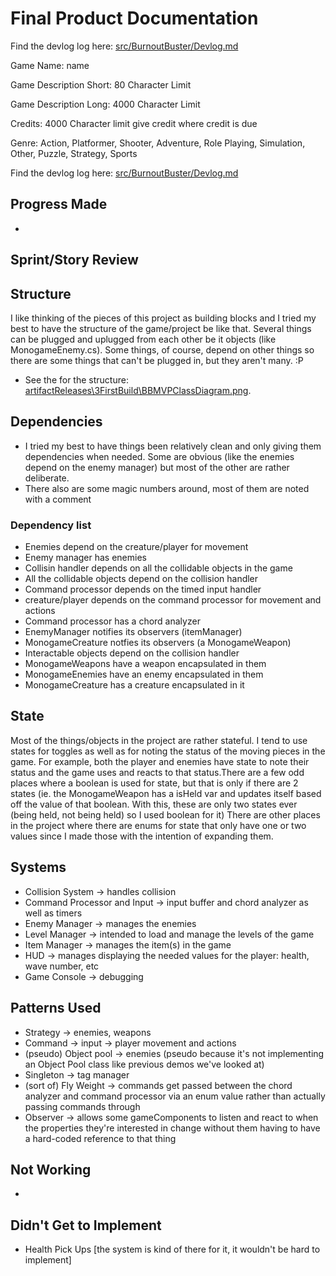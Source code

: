 # Final Product Documentation
  
Find the devlog log here: [src/BurnoutBuster/Devlog.md](https://github.com/IAMColumbia/gp2portfoliogame-CiarennHollis/blob/master/src/BurnoutBuster/Devlog.md)
  

Game Name: name

Game Description Short: 80 Character Limit

Game Description Long: 4000 Character Limit

Credits: 4000 Character limit give credit where credit is due

Genre: Action, Platformer, Shooter, Adventure, Role Playing, Simulation, Other, Puzzle, Strategy, Sports
  
Find the devlog log here: [src/BurnoutBuster/Devlog.md](https://github.com/IAMColumbia/gp2portfoliogame-CiarennHollis/blob/master/src/BurnoutBuster/Devlog.md)
  
## Progress Made
 * 
  
## Sprint/Story Review

  
## Structure
I like thinking of the pieces of this project as building blocks and I tried my best to have the structure of the game/project be like that. Several things can be plugged and uplugged from each other be it objects (like MonogameEnemy.cs). Some things, of course, depend on other things so there are some things that can't be plugged in, but they aren't many. :P
 * See the for the structure: [artifactReleases\3FirstBuild\BBMVPClassDiagram.png](https://github.com/IAMColumbia/gp2portfoliogame-CiarennHollis/blob/MVP/artifactReleases/3FirstBuild/BBMVPClassDiagram.png).
  
## Dependencies
 * I tried my best to have things been relatively clean and only giving them dependencies when needed. Some are obvious (like the enemies depend on the enemy manager) but most of the other are rather deliberate.
 * There also are some magic numbers around, most of them are noted with a comment
### Dependency list 
 * Enemies depend on the creature/player for movement
 * Enemy manager has enemies
 * Collisin handler depends on all the collidable objects in the game
 * All the collidable objects depend on the collision handler
 * Command processor depends on the timed input handler 
 * creature/player depends on the command processor for movement and actions
 * Command processor has a chord analyzer 
 * EnemyManager notifies its observers (itemManager)
 * MonogameCreature notfies its observers (a MonogameWeapon)
 * Interactable objects depend on the collision handler
 * MonogameWeapons have a weapon encapsulated in them
 * MonogameEnemies have an enemy encapsulated in them
 * MonogameCreature has a creature encapsulated in it
  
## State
Most of the things/objects in the project are rather stateful. I tend to use states for toggles as well as for noting the status of the moving pieces in the game. For example, both the player and enemies have state to note their status and the game uses and reacts to that status.There are a few odd places where a boolean is used for state, but that is only if there are 2 states (ie. the MonogameWeapon has a isHeld var and updates itself based off the value of that boolean. With this, these are only two states ever (being held, not being held) so I used boolean for it) There are other places in the project where there are enums for state that only have one or two values since I made those with the intention of expanding them.
  
## Systems
 * Collision System -> handles collision
 * Command Processor and Input -> input buffer and chord analyzer as well as timers 
 * Enemy Manager -> manages the enemies
 * Level Manager -> intended to load and manage the levels of the game
 * Item Manager -> manages the item(s) in the game 
 * HUD -> manages displaying the needed values for the player: health, wave number, etc
 * Game Console -> debugging 
  
## Patterns Used
 * Strategy -> enemies, weapons
 * Command -> input -> player movement and actions 
 * (pseudo) Object pool -> enemies (pseudo because it's not implementing an Object Pool class like previous demos we've looked at)
 * Singleton -> tag manager 
 * (sort of) Fly Weight -> commands get passed between the chord analyzer and command processor via an enum value rather than actually passing commands through
 * Observer -> allows some gameComponents to listen and react to when the properties they're interested in change without them having to have a hard-coded reference to that thing
  
## Not Working
 * 
  
## Didn't Get to Implement
 * Health Pick Ups [the system is kind of there for it, it wouldn't be hard to implement]
